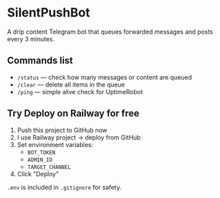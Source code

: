 
# SilentPushBot

A drip content Telegram bot that queues forwarded messages and posts every 3 minutes.

## Commands list

- `/status` — check how many messages or content are queued
- `/clear` — delete all items in the queue
- `/ping` — simple alive check for UptimeRobot

## Try Deploy on Railway for free

1. Push this project to GitHub now
2. I use Railway project → deploy from GitHub
3. Set environment variables:
   - `BOT_TOKEN`
   - `ADMIN_ID`
   - `TARGET_CHANNEL`
4. Click "Deploy"

`.env` is included in `.gitignore` for safety.
